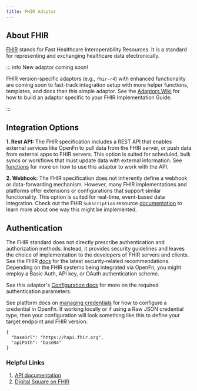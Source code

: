 ```yaml
---
title: FHIR Adaptor
---
```


## About FHIR

[FHIR](https://www.hl7.org/fhir/overview.html) stands for Fast Healthcare Interoperability Resources. It is a standard for representing and exchanging healthcare data electronically. 

::: info New adaptor coming soon! 

FHIR version-specific adaptors (e.g., `fhir-r4`) with enhanced functionality are coming soon to fast-track integration setup with more helper functions, templates, and docs than this simple adaptor. See the [Adaptors Wiki](https://github.com/OpenFn/adaptors/wiki/Generating-Fhir-Adaptors) for how to build an adaptor specific to your FHIR Implementation Guide. 

:::

## Integration Options

**1. Rest API:** The FHIR specification includes a REST API that enables external services like OpenFn to pull data from the FHIR server, or push data from external apps to FHIR servers. This option is suited for scheduled, bulk syncs or workflows that must update data with external information. See [functions](https://docs.openfn.org/adaptors/packages/fhir-docs) for more on how to use this adaptor to work with the API.

**2. Webhook:** The FHIR specification does not inherently define a webhook or data-forwarding mechanism. However, many FHIR implementations and platforms offer extensions or configurations that support similar functionality. This option is suited for real-time, event-based data integration. Check out the FHIR `Subscription` resource [documentation](https://build.fhir.org/subscription-definitions.html) to learn more about one way this might be implemented. 

## Authentication

The FHIR standard does not directly prescribe authentication and authorization methods. Instead, it provides security guidelines and leaves the choice of implementation to the developers of FHIR servers and clients. See the FHIR [docs](https://www.hl7.org/fhir/security.html) for the latest security-related recommendations. Depending on the FHIR systems being integrated via OpenFn, you might employ a Basic Auth, API key, or OAuth authentication scheme. 

See this adaptor's [Configuration docs](https://docs.openfn.org/adaptors/packages/fhir-configuration-schema) for more on the required authentication parameters.

See platform docs on [managing credentials](https://github.com/OpenFn/docs/blob/main/documentation/manage-projects/manage-credentials) for how to configure a credential in OpenFn. If working locally or if using a Raw JSON credential type, then your configuration will look something like this to define your target endpoint and FHIR version:

```
{
  "baseUrl": "https://hapi.fhir.org",
  "apiPath": "baseR4"
}
```

### Helpful Links

1. [API documentation](https://www.hl7.org/fhir/http.html)
2. [Digital Square on FHIR](https://digitalsquare.org/resourcesrepository/digital-square-on-fhir-4c78p)



